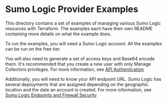 # Sumo Logic Provider Examples

This directory contains a set of examples of managing various Sumo Logic resources with Terraform. The examples each have their own README containing more details on what the example does.

To run the examples, you will need a Sumo Logic account. All the examples can be run on the free tier.

You will also need to generate a set of access keys and Base64 encode them. It's recommended that you create a new user with only Manage Collectors privileges. For more information, see [API Authentication](https://help.sumologic.com/APIs/General-API-Information/API-Authentication)

Additionally, you will need to know your API endpoint URL. Sumo Logic has several deployments that are assigned depending on the geographic location and the date an account is created. For more information, see [Sumo Logic Endpoints and Firewall Security](https://help.sumologic.com/APIs/General-API-Information/Sumo-Logic-Endpoints-and-Firewall-Security)
